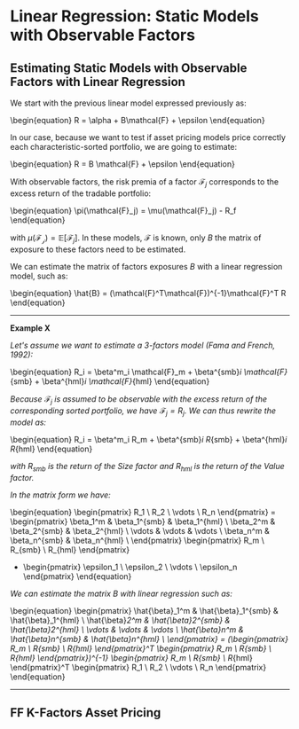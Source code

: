# Linear Regression: Static Models with Observable Factors
## Estimating Static Models with Observable Factors with Linear Regression

We start with the previous linear model expressed previously as:

\begin{equation}
R = \alpha + B\mathcal{F} + \epsilon
\end{equation}

In our case, because we want to test if asset pricing models price correctly each characteristic-sorted portfolio, we are going to estimate:

\begin{equation}
R = B \mathcal{F} + \epsilon
\end{equation}

With observable factors, the risk premia of a factor $\mathcal{F}_j$ corresponds to the excess return of the tradable portfolio:

\begin{equation}
\pi(\mathcal{F}_j) = \mu(\mathcal{F}_j) - R_f
\end{equation}

with $\mu(\mathcal{F_j}) = \mathbb{E}[ \mathcal{F}_j ]$. In these models, $\mathcal{F}$ is known, only $B$ the matrix of exposure to these factors need to be estimated. 

We can estimate the matrix of factors exposures $B$ with a linear regression model, such as:

\begin{equation}
\hat{B} = (\mathcal{F}^T\mathcal{F})^{-1}\mathcal{F}^T R
\end{equation}

---
**Example X**

*Let's assume we want to estimate a 3-factors model (Fama and French, 1992):*

\begin{equation}
R_i = \beta^m_i \mathcal{F}_m + \beta^{smb}_i \mathcal{F}_{smb} + \beta^{hml}_i \mathcal{F}_{hml}
\end{equation}

*Because $\mathcal{F}_j$ is assumed to be observable with the excess return of the corresponding sorted portfolio, we have $\mathcal{F}_j = R_j$. We can thus rewrite the model as:*

\begin{equation}
R_i = \beta^m_i R_m + \beta^{smb}_i R_{smb} + \beta^{hml}_i R_{hml}
\end{equation}


*with $R_{smb}$ is the return of the Size factor and $R_{hml}$ is the return of the Value factor.*

*In the matrix form we have:*

\begin{equation}
\begin{pmatrix}
R_1 \\
R_2 \\
\vdots \\
R_n
\end{pmatrix} = 
\begin{pmatrix}
\beta_1^m & \beta_1^{smb} & \beta_1^{hml} \\
\beta_2^m & \beta_2^{smb} & \beta_2^{hml} \\
\vdots & \vdots & \vdots \\
\beta_n^m & \beta_n^{smb} & \beta_n^{hml} \\
\end{pmatrix}
\begin{pmatrix}
R_m \\
R_{smb} \\ 
R_{hml}
\end{pmatrix}
+ \begin{pmatrix}
\epsilon_1 \\
\epsilon_2 \\
\vdots \\
\epsilon_n
\end{pmatrix}
\end{equation}

*We can estimate the matrix $B$ with linear regression such as:*

\begin{equation}
\begin{pmatrix}
\hat{\beta}_1^m & \hat{\beta}_1^{smb} & \hat{\beta}_1^{hml} \\
\hat{\beta}_2^m & \hat{\beta}_2^{smb} & \hat{\beta}_2^{hml} \\
\vdots & \vdots & \vdots \\
\hat{\beta}_n^m & \hat{\beta}_n^{smb} & \hat{\beta}_n^{hml} \\
\end{pmatrix} = 
(\begin{pmatrix}
R_m \\
R_{smb} \\ 
R_{hml}
\end{pmatrix}^T \begin{pmatrix}
R_m \\
R_{smb} \\ 
R_{hml}
\end{pmatrix})^{-1}
\begin{pmatrix}
R_m \\
R_{smb} \\ 
R_{hml}
\end{pmatrix}^T
\begin{pmatrix}
R_1 \\
R_2 \\
\vdots \\
R_n
\end{pmatrix}
\end{equation}

---




## FF K-Factors Asset Pricing